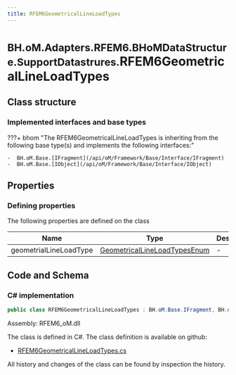 ```yaml
---
title: RFEM6GeometricalLineLoadTypes
---
```


# <small>BH.oM.Adapters.RFEM6.BHoMDataStructure.SupportDatastrures.</small>**RFEM6GeometricalLineLoadTypes**



## Class structure

### Implemented interfaces and base types

???+ bhom "The RFEM6GeometricalLineLoadTypes is inheriting from the following base type(s) and implements the following interfaces:"

    -  BH.oM.Base.[IFragment](/api/oM/Framework/Base/Interface/IFragment)
    -  BH.oM.Base.[IObject](/api/oM/Framework/Base/Interface/IObject)


## Properties



### Defining properties

The following properties are defined on the class

| Name             | Type             | Description      | Quantity         |
|------------------|------------------|------------------|------------------|
| geometrialLineLoadType | [GeometricalLineLoadTypesEnum](/api/oM/Adapter/Adapters/RFEM6/Fragments/Enums/GeometricalLineLoadTypesEnum) | - | - |


## Code and Schema

### C# implementation

``` C# title="C#"
public class RFEM6GeometricalLineLoadTypes : BH.oM.Base.IFragment, BH.oM.Base.IObject
```

Assembly: RFEM6_oM.dll

The class is defined in C#. The class definition is available on github:

- [RFEM6GeometricalLineLoadTypes.cs](https://github.com/BHoM/RFEM6_Toolkit/blob/develop/RFEM6_oM/BHoMDataStructure\SupportDatastrures\RFEM6GeometricalLineLoadTypes.cs)

All history and changes of the class can be found by inspection the history.
